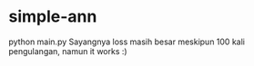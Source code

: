 # simple-ann
python main.py
Sayangnya loss masih besar meskipun 100 kali pengulangan, namun it works :)
